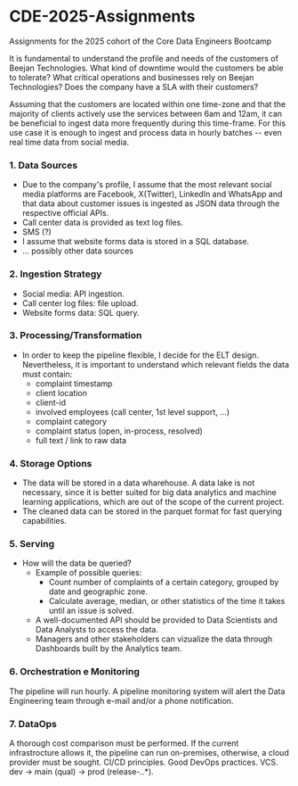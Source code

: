 # CDE-2025-Assignments
Assignments for the 2025 cohort of the Core Data Engineers Bootcamp


[//]: # (Add diagram of conceptual pipeline here. Use mermaid.js)

[//]: # (Written explanation)
[//]: # (Design choices)

It is fundamental to understand the profile and needs of the customers of Beejan Technologies.
What kind of downtime would the customers be able to tolerate?
What critical operations and businesses rely on Beejan Technologies?
Does the company have a SLA with their customers?

Assuming that the customers are located within one time-zone and that the majority of clients actively use the services between 6am and 12am, it can be beneficial to ingest data more frequently during this time-frame.
For this use case it is enough to ingest and process data in hourly batches -- even real time data from social media.

### 1. Data Sources

- Due to the company's profile, I assume that the most relevant social media platforms are Facebook, X(Twitter), LinkedIn and WhatsApp and that data about customer issues is ingested as JSON data through the respective official APIs.
- Call center data is provided as text log files.
- SMS (?)
- I assume that website forms data is stored in a SQL database.
- ... possibly other data sources

### 2. Ingestion Strategy

- Social media: API ingestion.
- Call center log files: file upload.
- Website forms data: SQL query.

### 3. Processing/Transformation

- In order to keep the pipeline flexible, I decide for the ELT design. Nevertheless, it is important to understand which relevant fields the data must contain:
  - complaint timestamp
  - client location
  - client-id
  - involved employees (call center, 1st level support, ...)
  - complaint category
  - complaint status (open, in-process, resolved)
  - full text / link to raw data

### 4. Storage Options

- The data will be stored in a data wharehouse. A data lake is not necessary, since it is better suited for big data analytics and machine learning applications, which are out of the scope of the current project.
- The cleaned data can be stored in the parquet format for fast querying capabilities.

### 5. Serving

- How will the data be queried?
  - Example of possible queries:
    - Count number of complaints of a certain category, grouped by date and geographic zone.
    - Calculate average, median, or other statistics of the time it takes until an issue is solved.
  - A well-documented API should be provided to Data Scientists and Data Analysts to access the data.
  - Managers and other stakeholders can vizualize the data through Dashboards built by the Analytics team.
 
### 6. Orchestration e Monitoring

The pipeline will run hourly. A pipeline monitoring system will alert the Data Engineering team through e-mail and/or a phone notification.

### 7. DataOps

A thorough cost comparison must be performed. If the current infrastrocture allows it, the pipeline can run on-premises, otherwise, a cloud provider must be sought.
CI/CD principles. Good DevOps practices. VCS. dev -> main (qual) -> prod (release-*.*.*).


[//]: # (Assumptions/thought process)
[//]: # (Challenges or unknowns)
[//]: # (other information)
